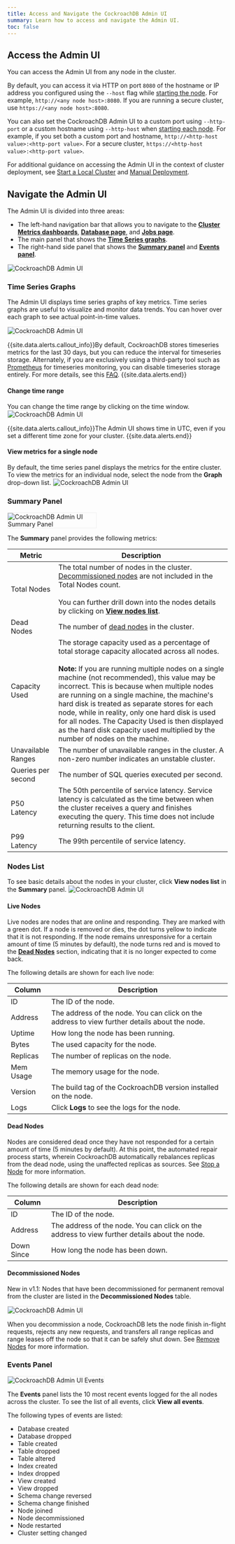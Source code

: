 ```yaml
---
title: Access and Navigate the CockroachDB Admin UI
summary: Learn how to access and navigate the Admin UI.
toc: false
---
```


<div id="toc"></div>

## Access the Admin UI

You can access the Admin UI from any node in the cluster.

By default, you can access it via HTTP on port `8080` of the hostname or IP address you configured using the `--host` flag while [starting the node](https://www.cockroachlabs.com/docs/stable/start-a-node.html#general). For example, `http://<any node host>:8080`. If you are running a secure cluster, use `https://<any node host>:8080`.

You can also set the CockroachDB Admin UI to a custom port using `--http-port` or a custom hostname using `--http-host` when [starting each node](start-a-node.html). For example, if you set both a custom port and hostname, `http://<http-host value>:<http-port value>`. For a secure cluster, `https://<http-host value>:<http-port value>`.

For additional guidance on accessing the Admin UI in the context of cluster deployment, see [Start a Local Cluster](start-a-local-cluster.html) and [Manual Deployment](manual-deployment.html).

## Navigate the Admin UI

The Admin UI is divided into three areas:

- The left-hand navigation bar that allows you to navigate to the **[Cluster Metrics dashboards](admin-ui-overview.html)**, **[Database page](admin-ui-databases-page.html)**, and **[Jobs page](admin-ui-jobs-page.html)**.
- The main panel that shows the **[Time Series graphs](admin-ui-access-and-navigate.html#time-series-graphs)**.
- The right-hand side panel that shows the **[Summary panel](admin-ui-access-and-navigate.html#summary-panel)** and **[Events panel](admin-ui-access-and-navigate.html#events-panel)**.

<img src="{{ 'images/admin_ui_overview.gif' | relative_url }}" alt="CockroachDB Admin UI" style="border:1px solid #eee;max-width:100%" />

### Time Series Graphs

The Admin UI displays time series graphs of key metrics. Time series graphs are useful to visualize and monitor data trends. You can hover over each graph to see actual point-in-time values.

<img src="{{ 'images/admin_ui_hovering.gif' | relative_url }}" alt="CockroachDB Admin UI" style="border:1px solid #eee;max-width:100%" />

{{site.data.alerts.callout_info}}By default, CockroachDB stores timeseries metrics for the last 30 days, but you can reduce the interval for timeseries storage. Alternately, if you are exclusively using a third-party tool such as <a href="monitor-cockroachdb-with-prometheus.html">Prometheus</a> for timeseries monitoring, you can disable timeseries storage entirely. For more details, see this <a href="operational-faqs.html#can-i-reduce-or-disable-the-storage-of-timeseries-data-new-in-v2-0">FAQ</a>.
{{site.data.alerts.end}}

#### Change time range

You can change the time range by clicking on the time window.
<img src="{{ 'images/admin_ui_time_range.gif' | relative_url }}" alt="CockroachDB Admin UI" style="border:1px solid #eee;max-width:100%" />

{{site.data.alerts.callout_info}}The Admin UI shows time in UTC, even if you set a different time zone for your cluster. {{site.data.alerts.end}}

#### View metrics for a single node

By default, the time series panel displays the metrics for the entire cluster. To view the metrics for an individual node, select the node from the **Graph** drop-down list.
<img src="{{ 'images/admin_ui_single_node.gif' | relative_url }}" alt="CockroachDB Admin UI" style="border:1px solid #eee;max-width:100%" />

### Summary Panel
<img src="{{ 'images/admin_ui_summary_panel.png' | relative_url }}" alt="CockroachDB Admin UI Summary Panel" style="border:1px solid #eee;max-width:40%" />

The **Summary** panel provides the following metrics:

Metric | Description
--------|----
Total Nodes | The total number of nodes in the cluster. <a href='admin-ui-access-and-navigate.html#decommissioned-nodes'>Decommissioned nodes</a> are not included in the Total Nodes count. <br><br>You can further drill down into the nodes details by clicking on [**View nodes list**](#nodes-list).
Dead Nodes | The number of [dead nodes](admin-ui-access-and-navigate.html#dead-nodes) in the cluster.
Capacity Used | The storage capacity used as a percentage of total storage capacity allocated across all nodes.<br><br>**Note:** If you are running multiple nodes on a single machine (not recommended), this value may be incorrect. This is because when multiple nodes are running on a single machine, the machine's hard disk is treated as separate stores for each node, while in reality, only one hard disk is used for all nodes. The Capacity Used is then displayed as the hard disk capacity used multiplied by the number of nodes on the machine.
Unavailable Ranges | The number of unavailable ranges in the cluster. A non-zero number indicates an unstable cluster.
Queries per second | The number of SQL queries executed per second.
P50 Latency | The 50th percentile of service latency. Service latency is calculated as the time between when the cluster receives a query and finishes executing the query. This time does not include returning results to the client.
P99 Latency | The 99th percentile of service latency.

### Nodes List

To see basic details about the nodes in your cluster, click **View nodes list** in the **Summary** panel.
<img src="{{ 'images/admin_ui_nodes_page.png' | relative_url }}" alt="CockroachDB Admin UI" style="border:1px solid #eee;max-width:100%" />

#### Live Nodes
Live nodes are nodes that are online and responding. They are marked with a green dot. If a node is removed or dies, the dot turns yellow to indicate that it is not responding. If the node remains unresponsive for a certain amount of time (5 minutes by default), the node turns red and is moved to the [**Dead Nodes**](#dead-nodes) section, indicating that it is no longer expected to come back.

The following details are shown for each live node:

Column | Description
-------|------------
ID | The ID of the node.
Address | The address of the node. You can click on the address to view further details about the node.
Uptime | How long the node has been running.
Bytes | The used capacity for the node.
Replicas | The number of replicas on the node.
Mem Usage | The memory usage for the node.
Version | The build tag of the CockroachDB version installed on the node.
Logs | Click **Logs** to see the logs for the node.

#### Dead Nodes

Nodes are considered dead once they have not responded for a certain amount of time (5 minutes by default). At this point, the automated repair process starts, wherein CockroachDB automatically rebalances replicas from the dead node, using the unaffected replicas as sources. See [Stop a Node](stop-a-node.html#how-it-works) for more information.

The following details are shown for each dead node:

Column | Description
-------|------------
ID | The ID of the node.
Address | The address of the node. You can click on the address to view further details about the node.
Down Since | How long the node has been down.

#### Decommissioned Nodes

<span class="version-tag">New in v1.1:</span> Nodes that have been decommissioned for permanent removal from the cluster are listed in the **Decommissioned Nodes** table.

<img src="{{ 'images/cluster-status-after-decommission2.png' | relative_url }}" alt="CockroachDB Admin UI" style="border:1px solid #eee;max-width:100%" />

When you decommission a node, CockroachDB lets the node finish in-flight requests, rejects any new requests, and transfers all range replicas and range leases off the node so that it can be safely shut down. See [Remove Nodes](remove-nodes.html) for more information.

### Events Panel

<img src="{{ 'images/admin_ui_events.png' | relative_url }}" alt="CockroachDB Admin UI Events" style="border:1px solid #eee;max-width:100%" />

The **Events** panel lists the 10 most recent events logged for the all nodes across the cluster. To see the list of all events, click **View all events**.

The following types of events are listed:

- Database created
- Database dropped
- Table created
- Table dropped
- Table altered
- Index created
- Index dropped
- View created
- View dropped
- Schema change reversed
- Schema change finished
- Node joined
- Node decommissioned
- Node restarted
- Cluster setting changed
